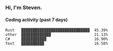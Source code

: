### Hi, I'm Steven.

#### Coding activity (past 7 days)
```
Rust   ▓▓▓▓▓▓▓▓▓▓▓▓▓▓▓▓▓▓▓▓▓▓▓▓▓▓▓▓▓▓  45.39%
other  ▓▓▓▓▓▓▓▓▓▓▓▓▓                   21.13%
C#     ▓▓▓▓▓▓▓▓▓▓▓                     16.90%
Text   ▓▓▓▓▓▓▓▓▓▓                      16.58%
```
